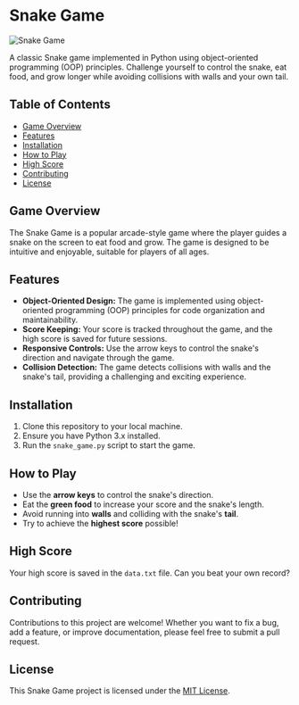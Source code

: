 # Snake Game

![Snake Game](snake_game.gif)

A classic Snake game implemented in Python using object-oriented programming (OOP) principles. Challenge yourself to control the snake, eat food, and grow longer while avoiding collisions with walls and your own tail.

## Table of Contents
- [Game Overview](#game-overview)
- [Features](#features)
- [Installation](#installation)
- [How to Play](#how-to-play)
- [High Score](#high-score)
- [Contributing](#contributing)
- [License](#license)

## Game Overview

The Snake Game is a popular arcade-style game where the player guides a snake on the screen to eat food and grow. The game is designed to be intuitive and enjoyable, suitable for players of all ages.

## Features

- **Object-Oriented Design:** The game is implemented using object-oriented programming (OOP) principles for code organization and maintainability.
- **Score Keeping:** Your score is tracked throughout the game, and the high score is saved for future sessions.
- **Responsive Controls:** Use the arrow keys to control the snake's direction and navigate through the game.
- **Collision Detection:** The game detects collisions with walls and the snake's tail, providing a challenging and exciting experience.

## Installation

1. Clone this repository to your local machine.
2. Ensure you have Python 3.x installed.
3. Run the `snake_game.py` script to start the game.

## How to Play

- Use the **arrow keys** to control the snake's direction.
- Eat the **green food** to increase your score and the snake's length.
- Avoid running into **walls** and colliding with the snake's **tail**.
- Try to achieve the **highest score** possible!

## High Score

Your high score is saved in the `data.txt` file. Can you beat your own record?

## Contributing

Contributions to this project are welcome! Whether you want to fix a bug, add a feature, or improve documentation, please feel free to submit a pull request.

## License

This Snake Game project is licensed under the [MIT License](LICENSE).
